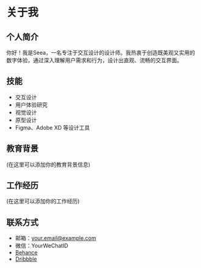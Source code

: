 # 关于我

## 个人简介

你好！我是Seea，一名专注于交互设计的设计师。我热衷于创造既美观又实用的数字体验，通过深入理解用户需求和行为，设计出直观、流畅的交互界面。

## 技能

- 交互设计
- 用户体验研究
- 视觉设计
- 原型设计
- Figma、Adobe XD 等设计工具

## 教育背景

(在这里可以添加你的教育背景信息)

## 工作经历

(在这里可以添加你的工作经历)

## 联系方式

- 邮箱：[your.email@example.com](mailto:your.email@example.com)
- 微信：YourWeChatID
- [Behance](https://www.behance.net/yourusername)
- [Dribbble](https://dribbble.com/yourusername) 